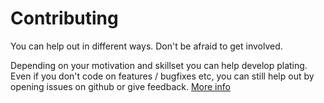 # Contributing

You can help out in different ways. Don't be afraid to get involved.

Depending on your motivation and skillset you can help develop plating. Even if you don't code on features / bugfixes etc, you can still help out by opening issues on github or give feedback. [More info](./develop.md)
